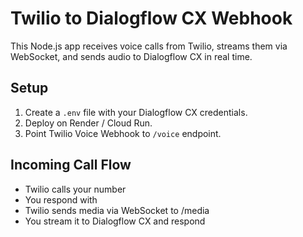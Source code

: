 # Twilio to Dialogflow CX Webhook

This Node.js app receives voice calls from Twilio, streams them via WebSocket, and sends audio to Dialogflow CX in real time.

## Setup

1. Create a `.env` file with your Dialogflow CX credentials.
2. Deploy on Render / Cloud Run.
3. Point Twilio Voice Webhook to `/voice` endpoint.

## Incoming Call Flow

- Twilio calls your number
- You respond with <Connect><Stream>
- Twilio sends media via WebSocket to /media
- You stream it to Dialogflow CX and respond